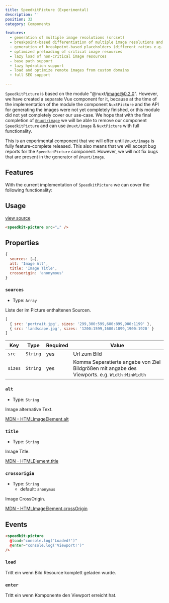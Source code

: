 ```yaml
---
title: SpeedkitPicture (Experimental)
description: ''
position: 32
category: Components

features:
  - generation of multiple image resolutions (srcset)
  - breakpoint-based differentiation of multiple image resolutions and ratios (srcset + media-rule)
  - generation of breakpoint-based placeholders (different ratios e.g. for mobile portrait and landscape)
  - optimized preloading of critical image resources
  - lazy load of non-critical image resources
  - base path support
  - lazy hydration support
  - load and optimize remote images from custom domains
  - full SEO support

---
```


`SpeedkitPicture` is based on the module "@nuxt/image@0.2.0". However, we have created a separate Vue component for it, because at the time of the implementation of the module the component `NuxtPicture` and the API for generating the images were not yet completely finished, or this module did not yet completely cover our use-case. We hope that with the final completion of [`@nuxt/image`](https://image.nuxtjs.org/) we will be able to remove our component `SpeedkitPicture` and can use `@nuxt/image` & `NuxtPicture` with full functionality.

<alert type="warning">This is an experimental component that we will offer until `@nuxt/image` is fully feature-complete released. This also means that we will accept bug reports for the `SpeedkitPicture` component. However, we will not fix bugs that are present in the generator of `@nuxt/image`.</alert>

## Features

With the current implementation of `SpeedkitPicture` we can cover the following functionality:

<list :items="features"></list>

## Usage

[view source](https://github.com/GrabarzUndPartner/nuxt-speedkit/blob/main/lib/components/experimental/SpeedkitPicture.vue)

```html
<speedkit-picture src="…" />
```

## Properties

```js
{
  sources: […],
  alt: 'Image Alt',
  title: 'Image Title',
  crossorigin: 'anonymous'
}
```


### `sources`
- Type: `Array`

Liste der im Picture enthaltenen Sourcen.


```js
[
  { src: 'portrait.jpg', sizes: '299,300:599,600:899,900:1199' },
  { src: 'landscape.jpg', sizes: '1200:1599,1600:1899,1900:1920' }
]
```

| Key     | Type     | Required | Value                                                                                         |
| ------- | -------- | -------- | --------------------------------------------------------------------------------------------- |
| `src`   | `String` | yes      | Url zum Bild                                                                                  |
| `sizes` | `String` | yes      | Komma Separatierte angabe von Ziel Bildgrößen mit angabe des Viewports. e.g. `Width:MinWidth` |


#### 

### `alt`
- Type: `String`

Image alternative Text. 

[MDN - HTMLImageElement.alt](https://developer.mozilla.org/en-US/docs/Web/API/HTMLImageElement/alt)

### `title`
- Type: `String`

Image Title. 

[MDN - HTMLElement.title](https://developer.mozilla.org/en-US/docs/Web/API/HTMLElement/title)

### `crossorigin`
- Type: `String`
  - default: `anonymus`

Image CrossOrigin. 

[MDN - HTMLImageElement.crossOrigin](https://developer.mozilla.org/en-US/docs/Web/API/HTMLImageElement/crossOrigin)

## Events

```html
<speedkit-picture 
  @load="console.log('Loaded!')" 
  @enter="console.log('Viewport!')" 
/>
```

### `load`

Tritt ein wenn Bild Resource komplett geladen wurde.

### `enter`

Tritt ein wenn Komponente den Viewport erreicht hat.

